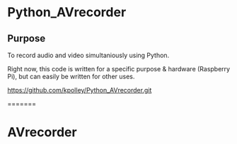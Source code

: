 # Python_AVrecorder

## Purpose

To record audio and video simultaniously using Python. 

Right now, this code is written for a specific purpose & hardware (Raspberry Pi), but can easily be written for other uses.

https://github.com/kpolley/Python_AVrecorder.git

=======
# AVrecorder
